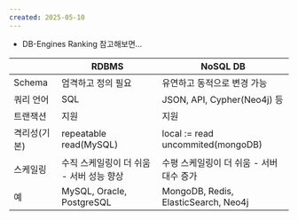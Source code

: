 ```yaml
---
created: 2025-05-10
---
```

- DB-Engines Ranking 참고해보면...


|         | RDBMS                     | NoSQL DB                             |
| ------- | ------------------------- | ------------------------------------ |
| Schema  | 엄격하고 정의 필요                | 유연하고 동적으로 변경 가능                      |
| 쿼리 언어   | SQL                       | JSON, API, Cypher(Neo4j) 등           |
| 트랜잭션    | 지원                        | 지원                                   |
| 격리성(기본) | repeatable read(MySQL)    | local := read uncommited(mongoDB)    |
| 스케일링    | 수직 스케일링이 더 쉬움 - 서버 성능 향상  | 수평 스케일링이 더 쉬움 - 서버 대수 증가             |
| 예       | MySQL, Oracle, PostgreSQL | MongoDB, Redis, ElasticSearch, Neo4j |
